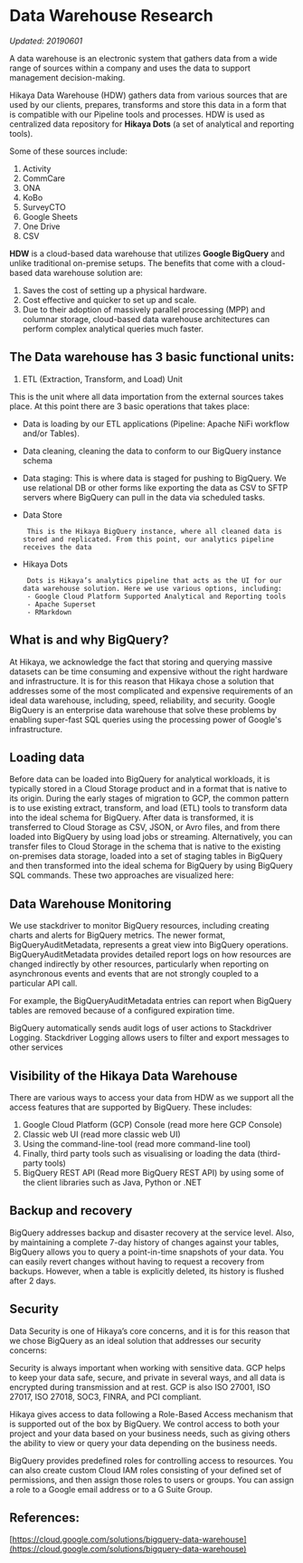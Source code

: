 # Data Warehouse Research

_Updated: 20190601_

A data warehouse is an electronic system that gathers data from a wide range of sources within a company and uses the data to support management decision-making.

Hikaya Data Warehouse \(HDW\) gathers data from various sources that are used by our clients, prepares, transforms and store this data in a form that is compatible with our Pipeline tools and processes. HDW is used as centralized data repository for **Hikaya Dots** \(a set of analytical and reporting tools\).

Some of these sources include:

1. Activity
2. CommCare
3. ONA
4. KoBo
5. SurveyCTO
6. Google Sheets
7. One Drive
8. CSV

**HDW** is a cloud-based data warehouse that utilizes **Google BigQuery** and unlike traditional on-premise setups. The benefits that come with a cloud-based data warehouse solution are:

1. Saves the cost of setting up a physical hardware.
2. Cost effective and quicker to set up and scale.
3. Due to their adoption of massively parallel processing \(MPP\) and columnar storage, cloud-based data warehouse architectures can perform complex analytical queries much faster.

## The Data warehouse has 3 basic functional units:

1. ETL \(Extraction, Transform, and Load\) Unit

This is the unit where all data importation from the external sources takes place. At this point there are 3 basic operations that takes place:

* Data is loading by our ETL applications \(Pipeline: Apache NiFi workflow and/or Tables\).
* Data cleaning, cleaning the data to conform to our BigQuery instance schema
* Data staging: This is where data is staged for pushing to BigQuery. We use relational DB or other forms like exporting the data as CSV to SFTP servers where BigQuery can pull in the data via scheduled tasks.
* Data Store

  ```text
   This is the Hikaya BigQuery instance, where all cleaned data is stored and replicated. From this point, our analytics pipeline receives the data
  ```

* Hikaya Dots

  ```text
   Dots is Hikaya’s analytics pipeline that acts as the UI for our data warehouse solution. Here we use various options, including:
   - Google Cloud Platform Supported Analytical and Reporting tools
   - Apache Superset
   - RMarkdown
  ```

## What is and why BigQuery?

At Hikaya, we acknowledge the fact that storing and querying massive datasets can be time consuming and expensive without the right hardware and infrastructure. It is for this reason that Hikaya chose a solution that addresses some of the most complicated and expensive requirements of an ideal data warehouse, including, speed, reliability, and security. Google BigQuery is an enterprise data warehouse that solve these problems by enabling super-fast SQL queries using the processing power of Google's infrastructure.

## Loading data

Before data can be loaded into BigQuery for analytical workloads, it is typically stored in a Cloud Storage product and in a format that is native to its origin. During the early stages of migration to GCP, the common pattern is to use existing extract, transform, and load \(ETL\) tools to transform data into the ideal schema for BigQuery. After data is transformed, it is transferred to Cloud Storage as CSV, JSON, or Avro files, and from there loaded into BigQuery by using load jobs or streaming. Alternatively, you can transfer files to Cloud Storage in the schema that is native to the existing on-premises data storage, loaded into a set of staging tables in BigQuery and then transformed into the ideal schema for BigQuery by using BigQuery SQL commands. These two approaches are visualized here:

## Data Warehouse Monitoring

We use stackdriver to monitor BigQuery resources, including creating charts and alerts for BigQuery metrics. The newer format, BigQueryAuditMetadata, represents a great view into BigQuery operations. BigQueryAuditMetadata provides detailed report logs on how resources are changed indirectly by other resources, particularly when reporting on asynchronous events and events that are not strongly coupled to a particular API call.

For example, the BigQueryAuditMetadata entries can report when BigQuery tables are removed because of a configured expiration time.

BigQuery automatically sends audit logs of user actions to Stackdriver Logging. Stackdriver Logging allows users to filter and export messages to other services

## Visibility of the Hikaya Data Warehouse

There are various ways to access your data from HDW as we support all the access features that are supported by BigQuery. These includes:

1. Google Cloud Platform \(GCP\) Console \(read more here GCP Console\)
2. Classic web UI \(read more classic web UI\)
3. Using the command-line-tool \(read more command-line tool\)
4. Finally, third party tools such as visualising or loading the data \(third-party tools\)
5. BigQuery REST API \(Read more BigQuery REST API\) by using some of the client libraries such as Java, Python or .NET

## Backup and recovery

BigQuery addresses backup and disaster recovery at the service level. Also, by maintaining a complete 7-day history of changes against your tables, BigQuery allows you to query a point-in-time snapshots of your data. You can easily revert changes without having to request a recovery from backups. However, when a table is explicitly deleted, its history is flushed after 2 days.

## Security

Data Security is one of Hikaya’s core concerns, and it is for this reason that we chose BigQuery as an ideal solution that addresses our security concerns:

Security is always important when working with sensitive data. GCP helps to keep your data safe, secure, and private in several ways, and all data is encrypted during transmission and at rest. GCP is also ISO 27001, ISO 27017, ISO 27018, SOC3, FINRA, and PCI compliant.

Hikaya gives access to data following a Role-Based Access mechanism that is supported out of the box by BigQuery. We control access to both your project and your data based on your business needs, such as giving others the ability to view or query your data depending on the business needs.

BigQuery provides predefined roles for controlling access to resources. You can also create custom Cloud IAM roles consisting of your defined set of permissions, and then assign those roles to users or groups. You can assign a role to a Google email address or to a G Suite Group.

## References:

[https://cloud.google.com/solutions/bigquery-data-warehouse](https://cloud.google.com/solutions/bigquery-data-warehouse)

